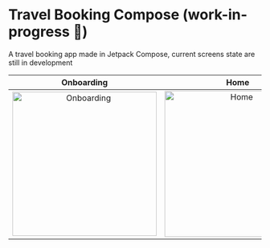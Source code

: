 # Travel Booking Compose (work-in-progress :construction:)


A travel booking app made in Jetpack Compose, current screens state are still in development 

|  Onboarding   |  Home  | Detail | Calendar |
|:----------:|:-------------:|:------:|:------:|
| <img width="287" alt="Onboarding" src="https://user-images.githubusercontent.com/47061341/192165351-1b5cd414-e20a-4854-99ef-2a3c56958dad.png"> | <img width="291" alt="Home" src="https://user-images.githubusercontent.com/47061341/192165383-cfb7c7de-f553-4aac-b996-781fb894d4f4.png">| <img width="290" alt="Detail" src="https://user-images.githubusercontent.com/47061341/192165421-a9e8d201-eda6-4e34-9f58-a5aa29c3a46b.png"> |<img width="288" alt="Calendar" src="https://user-images.githubusercontent.com/47061341/192165498-648a338e-6cb8-4c3f-a998-cef899339e6b.png">


